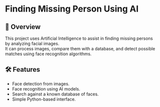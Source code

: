 # Finding Missing Person Using AI

## 📌 Overview
This project uses Artificial Intelligence to assist in finding missing persons by analyzing facial images.  
It can process images, compare them with a database, and detect possible matches using face recognition algorithms.

## 🛠 Features
- Face detection from images.
- Face recognition using AI models.
- Search against a known database of faces.
- Simple Python-based interface.
